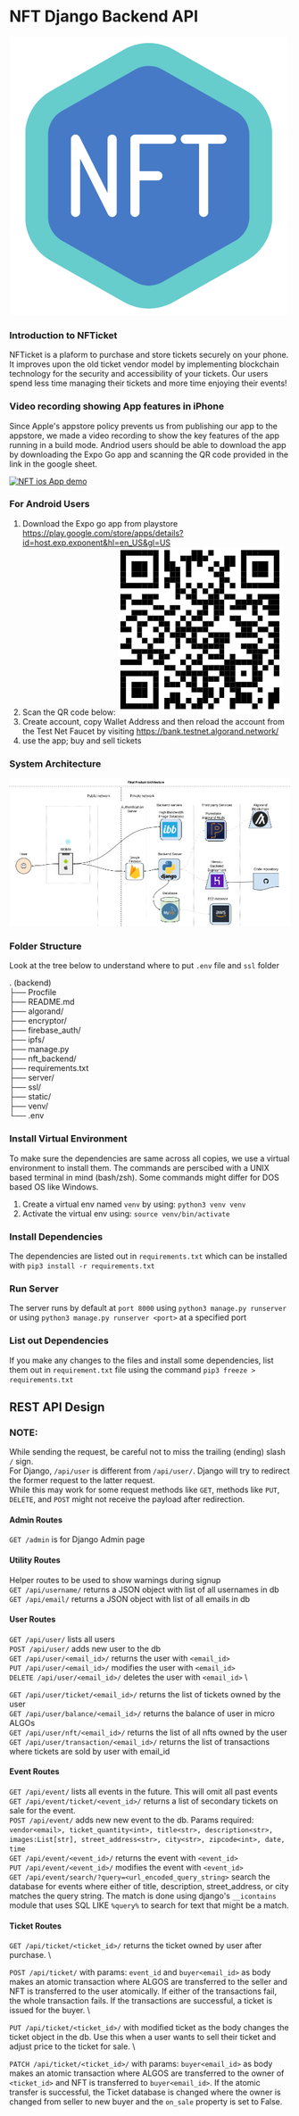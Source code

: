 # NFT Django Backend API

<img src="static/nft_logo.png">

### Introduction to NFTicket

NFTicket is a plaform to purchase and store tickets securely on your phone. It improves upon the old ticket vendor model by implementing blockchain technology for the security and accessibility of your tickets. Our users spend less time managing their tickets and more time enjoying their events!

### Video recording showing App features in iPhone

Since Apple's appstore policy prevents us from publishing our app to the appstore, we made a video recording to show the key features of the app running in a build mode. Andriod users should be able to download the app by downloading the Expo Go app and scanning the QR code provided in the link in the google sheet.

[![NFT ios App demo](https://img.youtube.com/vi/bd4xmAp97L4/0.jpg)](https://www.youtube.com/watch?v=bd4xmAp97L4 "NFT ios App demo")

### For Android Users

1. Download the Expo go app from playstore
   https://play.google.com/store/apps/details?id=host.exp.exponent&hl=en_US&gl=US
2. Scan the QR code below:
   <img src="static/expo.png">
3. Create account, copy Wallet Address and then reload the account from the Test Net Faucet by visiting https://bank.testnet.algorand.network/
4. use the app; buy and sell tickets

### System Architecture

<img src="static/system_architecture.png">

### Folder Structure

Look at the tree below to understand where to put `.env` file and `ssl` folder

<!-- prettier-ignore-start -->

. (backend) \
├── Procfile \
├── README.md \
├── algorand/ \
├── encryptor/ \
├── firebase_auth/ \
├── ipfs/ \
├── manage.py \
├── nft_backend/ \
├── requirements.txt \
├── server/ \
├── ssl/ \
├── static/ \
├── venv/ \
└── .env 
<!-- prettier-ignore-end -->

### Install Virtual Environment

To make sure the dependencies are same across all copies, we use a virtual environment to install them. The commands are perscibed with a UNIX based terminal in mind (bash/zsh). Some commands might differ for DOS based OS like Windows.

1. Create a virtual env named `venv` by using: `python3 venv venv`
2. Activate the virtual env using: `source venv/bin/activate`

### Install Dependencies

The dependencies are listed out in `requirements.txt` which can be installed with `pip3 install -r requirements.txt`

### Run Server

The server runs by default at `port 8000` using `python3 manage.py runserver` or using `python3 manage.py runserver <port>` at a specified port

### List out Dependencies

If you make any changes to the files and install some dependencies, list them out in `requirement.txt` file using the command `pip3 freeze > requirements.txt`

## REST API Design

### NOTE:

While sending the request, be careful not to miss the trailing (ending) slash `/` sign. \
For Django, `/api/user` is different from `/api/user/`. Django will try to redirect the former request to the latter request. \
While this may work for some request methods like `GET`, methods like `PUT`, `DELETE`, and `POST` might not receive the payload after redirection.

#### Admin Routes

`GET /admin` is for Django Admin page

#### Utility Routes

Helper routes to be used to show warnings during signup \
`GET /api/username/` returns a JSON object with list of all usernames in db \
`GET /api/email/` returns a JSON object with list of all emails in db

#### User Routes

`GET /api/user/` lists all users \
`POST /api/user/` adds new user to the db \
`GET /api/user/<email_id>/` returns the user with `<email_id>` \
`PUT /api/user/<email_id>/` modifies the user with `<email_id>` \
`DELETE /api/user/<email_id>/` deletes the user with `<email_id>` \

`GET /api/user/ticket/<email_id>/` returns the list of tickets owned by the user \
`GET /api/user/balance/<email_id>/` returns the balance of user in micro ALGOs \
`GET /api/user/nft/<email_id>/` returns the list of all nfts owned by the user \
`GET /api/user/transaction/<email_id>/` returns the list of transactions where tickets are sold by user with email_id

#### Event Routes

`GET /api/event/` lists all events in the future. This will omit all past events \
`GET /api/event/ticket/<event_id>/` returns a list of secondary tickets on sale for the event. \
`POST /api/event/` adds new new event to the db. Params required: `vendor<email>, ticket_quantity<int>, title<str>, description<str>, images:List[str], street_address<str>, city<str>, zipcode<int>, date, time`\
`GET /api/event/<event_id>/` returns the event with `<event_id>` \
`PUT /api/event/<event_id>/` modifies the event with `<event_id>` \
`GET /api/event/search/?query=<url_encoded_query_string>` search the database for events where either of title, description, street_address, or city matches the query string. The match is done using django's `__icontains` module that uses SQL LIKE `%query%` to search for text that might be a match.

#### Ticket Routes

`GET /api/ticket/<ticket_id>/` returns the ticket owned by user after purchase. \

`POST /api/ticket/` with params: `event_id` and `buyer<email_id>` as body makes an atomic transaction where ALGOS are transferred to the seller and NFT is transferred to the user atomically. If either of the transactions fail, the whole transaction fails. If the transactions are successful, a ticket is issued for the buyer. \

`PUT /api/ticket/<ticket_id>/` with modified ticket as the body changes the ticket object in the db. Use this when a user wants to sell their ticket and adjust price to the ticket for sale. \

`PATCH /api/ticket/<ticket_id>/` with params: `buyer<email_id>` as body makes an atomic transaction where ALGOS are transferred to the owner of `<ticket_id>` and NFT is transferred to `buyer<email_id>`. If the atomic transfer is successful, the Ticket database is changed where the owner is changed from seller to new buyer and the `on_sale` property is set to False.
